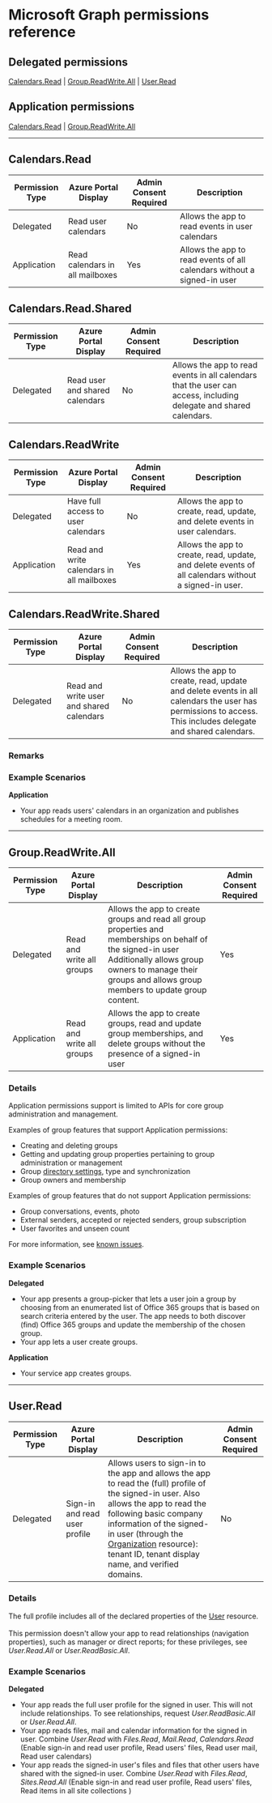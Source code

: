 # Microsoft Graph permissions reference 

## Delegated permissions
[Calendars.Read](#Calendars_Read) | [Group.ReadWrite.All](#Group_ReadWrite_All) | [User.Read](#User_Read)

## Application permissions
[Calendars.Read](#Calendars_Read) | [Group.ReadWrite.All](#Group_ReadWrite_All)

---

<a name="Calendars_Read"></a>
## Calendars.Read

|Permission Type | Azure Portal Display | Admin Consent Required | Description |
|---|----|---|----|
|Delegated | Read user calendars | No | Allows the app to read events in user calendars |
|Application | Read calendars in all mailboxes | Yes | Allows the app to read events of all calendars without a signed-in user |

<a name="Calendars_Read_Shared"></a>
## Calendars.Read.Shared

|Permission Type | Azure Portal Display | Admin Consent Required | Description |
|---|----|---|----|
|Delegated | Read user and shared calendars | No| Allows the app to read events in all calendars that the user can access, including delegate and shared calendars.  |

<a name="Calendars_ReadWrite"></a>
## Calendars.ReadWrite

|Permission Type | Azure Portal Display | Admin Consent Required | Description |
|---|----|---|----|
|Delegated | Have full access to user calendars | No | Allows the app to create, read, update, and delete events in user calendars. |
|Application | Read and write calendars in all mailboxes | Yes | Allows the app to create, read, update, and delete events of all calendars without a signed-in user. |

<a name="Calendars_ReadWrite_Shared"></a>
## Calendars.ReadWrite.Shared

|Permission Type | Azure Portal Display | Admin Consent Required | Description |
|---|----|---|----|
|Delegated | Read and write user and shared calendars | No | Allows the app to create, read, update and delete events in all calendars the user has permissions to access. This includes delegate and shared calendars. |

### Remarks


### Example Scenarios
**Application**

* Your app reads users' calendars in an organization and publishes schedules for a meeting room. 

---

<a name="Group_ReadWrite_All"></a>
## Group.ReadWrite.All

|Permission Type | Azure Portal Display | Description | Admin Consent Required |
|---|----|---|----|
|Delegated | Read and write all groups | Allows the app to create groups and read all group properties and memberships on behalf of the signed-in user  Additionally allows group owners to manage their groups and allows group members to update group content. | Yes |
|Application | Read and write all groups |Allows the app to create groups, read and update group memberships, and delete groups without the presence of a signed-in user | Yes |

### Details

Application permissions support is limited to APIs for core group administration and management. 

Examples of group features that support Application permissions: 

* Creating and deleting groups
* Getting and updating group properties pertaining to group administration or management
* Group [directory settings](../api-reference/v1.0/resources/directoryobject.md), type and synchronization
* Group owners and membership


Examples of group features that do not support Application permissions:

* Group conversations, events, photo
* External senders, accepted or rejected senders, group subscription
* User favorites and unseen count

For more information, see [known issues](../overview/release_notes.md#groups).


### Example Scenarios
**Delegated**

* Your app presents a group-picker that lets a user join a group by choosing from an enumerated list of Office 365 groups that is based on search criteria entered by the user. The app needs to both discover (find) Office 365 groups and update the membership of the chosen group.
* Your app lets a user create groups. 

**Application**

* Your service app creates groups. 

---

<a name="User_Read"></a>
## User.Read

|Permission Type | Azure Portal Display | Description | Admin Consent Required |
|---|----|---|----|
|Delegated | Sign-in and read user profile | Allows users to sign-in to the app and allows the app to read the (full) profile of the signed-in user. Also allows the app to read the following basic company information of the signed-in user (through the [Organization](../api-reference/v1.0/resources/organization.md) resource): tenant ID, tenant display name, and verified domains. | No |

### Details
The full profile includes all of the declared properties of the [User](../api-reference/v1.0/resources/user.md) resource. <br/><br/>This permission doesn't allow your app to read relationships (navigation properties), such as manager or direct reports; for these privileges, see _User.Read.All_ or _User.ReadBasic.All_.

### Example Scenarios
**Delegated**
* Your app reads the full user profile for the signed in user. This will not include relationships. To see relationships, request _User.ReadBasic.All_ or _User.Read.All_.
* Your app reads files, mail and calendar information for the signed in user. Combine _User.Read_ with  _Files.Read_, _Mail.Read_, _Calendars.Read_  (Enable sign-in and read user profile, Read users' files,  Read user mail,  Read user calendars)
* Your app reads  the signed-in user's files and files that other users have shared with the signed-in user. Combine  _User.Read_ with  _Files.Read_, _Sites.Read.All_ (Enable sign-in and read user profile, Read users' files,  Read items in all site collections )
